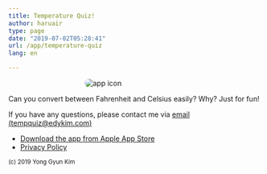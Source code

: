 ```yaml
---
title: Temperature Quiz!
author: haruair
type: page
date: "2019-07-02T05:28:41"
url: /app/temperature-quiz
lang: en

---
```


<img src="/assets/en/apps/tempquiz/icon.png" alt="app icon" style="max-width: 200px; margin: 0 auto; border-radius: 10px; display: block;">

Can you convert between Fahrenheit and Celsius easily? Why? Just for fun!

If you have any questions, please contact me via [email (tempquiz@edykim.com)](mailto:tempquiz@edykim.com)

- [Download the app from Apple App Store](https://itunes.apple.com/app/id1473070791)
- [Privacy Policy](/app/temperature-quiz/privacy-policy)

<small>(c) 2019 Yong Gyun Kim</small>

